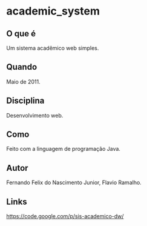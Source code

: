academic_system
===============

O que é
-------

Um sistema acadêmico web simples.

Quando
------

Maio de 2011.

Disciplina
----------

Desenvolvimento web.

Como
----

Feito com a linguagem de programação Java.

Autor
-----

Fernando Felix do Nascimento Junior, Flavio Ramalho.

Links
-----------
https://code.google.com/p/sis-academico-dw/